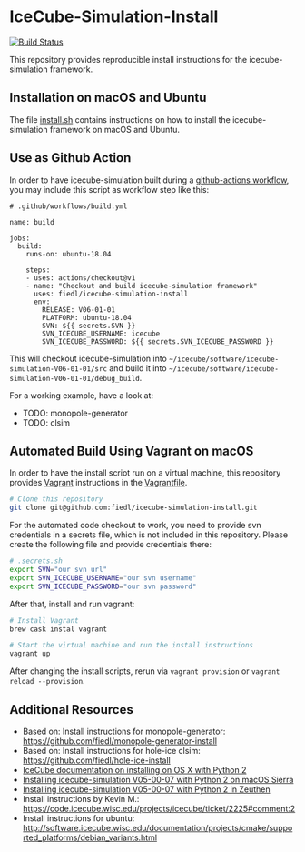 # IceCube-Simulation-Install

[![Build Status](https://github.com/fiedl/icecube-simulation-install/workflows/build/badge.svg)](https://github.com/fiedl/icecube-simulation-install/actions)

This repository provides reproducible install instructions for the icecube-simulation framework.

## Installation on macOS and Ubuntu

The file [install.sh](install.sh) contains instructions on how to install the icecube-simulation framework on macOS and Ubuntu.

## Use as Github Action

In order to have icecube-simulation built during a [github-actions workflow](https://github.com/features/actions), you may include this script as workflow step like this:

```
# .github/workflows/build.yml

name: build

jobs:
  build:
    runs-on: ubuntu-18.04

    steps:
    - uses: actions/checkout@v1
    - name: "Checkout and build icecube-simulation framework"
      uses: fiedl/icecube-simulation-install
      env:
        RELEASE: V06-01-01
        PLATFORM: ubuntu-18.04
        SVN: ${{ secrets.SVN }}
        SVN_ICECUBE_USERNAME: icecube
        SVN_ICECUBE_PASSWORD: ${{ secrets.SVN_ICECUBE_PASSWORD }}
```

This will checkout icecube-simulation into `~/icecube/software/icecube-simulation-V06-01-01/src` and build it into `~/icecube/software/icecube-simulation-V06-01-01/debug_build`.

For a working example, have a look at:
- TODO: monopole-generator
- TODO: clsim

## Automated Build Using Vagrant on macOS

In order to have the install scriot run on a virtual machine, this repository provides [Vagrant](http://vagrantup.com) instructions in the [Vagrantfile](Vagrantfile).

```bash
# Clone this repository
git clone git@github.com:fiedl/icecube-simulation-install.git
```

For the automated code checkout to work, you need to provide svn credentials in a secrets file, which is not included in this repository. Please create the following file and provide credentials there:

```bash
# .secrets.sh
export SVN="our svn url"
export SVN_ICECUBE_USERNAME="our svn username"
export SVN_ICECUBE_PASSWORD="our svn password"
```

After that, install and run vagrant:

```bash
# Install Vagrant
brew cask instal vagrant

# Start the virtual machine and run the install instructions
vagrant up
```

After changing the install scripts, rerun via `vagrant provision` or `vagrant reload --provision`.

## Additional Resources

- Based on: Install instructions for monopole-generator: https://github.com/fiedl/monopole-generator-install
- Based on: Install instructions for hole-ice clsim: https://github.com/fiedl/hole-ice-install
- [IceCube documentation on installing on OS X with Python 2](http://software.icecube.wisc.edu/documentation/projects/cmake/supported_platforms/osx.html)
- [Installing icecube-simulation V05-00-07 with Python 2 on macOS Sierra](https://github.com/fiedl/hole-ice-study/blob/master/notes/2016-11-15_Installing_IceSim_on_macOS_Sierra.md)
- [Installing icecube-simulation V05-00-07 with Python 2 in Zeuthen](https://github.com/fiedl/hole-ice-study/blob/master/notes/2018-01-23_Installing_IceSim_in_Zeuthen.md)
- Install instructions by Kevin M.: https://code.icecube.wisc.edu/projects/icecube/ticket/2225#comment:2
- Install instructions for ubuntu: http://software.icecube.wisc.edu/documentation/projects/cmake/supported_platforms/debian_variants.html